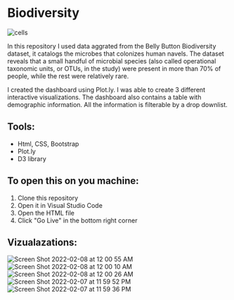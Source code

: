 # Biodiversity

![cells](https://user-images.githubusercontent.com/77027814/152919074-a2c13014-8f97-474c-9057-9e2c2a44ab5d.gif)

In this repository I used data aggrated from the Belly Button Biodiversity dataset, it catalogs the microbes that colonizes human navels. The dataset reveals that a small handful of microbial species (also called operational taxonomic units, or OTUs, in the study) were present in more than 70% of people, while the rest were relatively rare.

I created the dashboard using Plot.ly. I was able to create 3 different interactive visualizations. The dashboard also contains a table with demographic information. All the information is filterable by a drop downlist. 

## Tools: 
  - Html, CSS, Bootstrap
  - Plot.ly
  - D3 library 

## To open this on you machine:

1. Clone this repository
2. Open it in Visual Studio Code 
3. Open the HTML file 
4. Click "Go Live" in the bottom right corner 

## Vizualazations:
![Screen Shot 2022-02-08 at 12 00 55 AM](https://user-images.githubusercontent.com/77027814/152921453-35ba7e36-04b1-4edc-8ba5-117f53de8b70.png)
![Screen Shot 2022-02-08 at 12 00 10 AM](https://user-images.githubusercontent.com/77027814/152921468-39cb17f4-8d3c-439c-aa39-b121b68d75df.png)
![Screen Shot 2022-02-08 at 12 00 26 AM](https://user-images.githubusercontent.com/77027814/152921469-14f3991e-d359-42e4-9bc6-cc4eac1efb83.png)
![Screen Shot 2022-02-07 at 11 59 52 PM](https://user-images.githubusercontent.com/77027814/152921481-6f8ab404-e057-4295-bdff-2898117d9601.png)
![Screen Shot 2022-02-07 at 11 59 36 PM](https://user-images.githubusercontent.com/77027814/152921487-3875f98a-3d21-4106-be89-32205d4b7adb.png)
